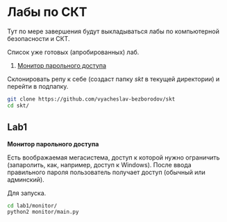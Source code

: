 # Лабы по СКТ
Тут по мере завершения будут выкладываться лабы по компьютерной безопасности и СКТ.

Список уже готовых (апробированных) лаб.

1. [Монитор парольного доступа](#lab1)

Склонировать репу к себе (создаст папку *skt* в текущей директории) и перейти в подпапку.
```bash
git clone https://github.com/vyacheslav-bezborodov/skt
cd skt/
```

## Lab1
**Монитор парольного доступа**

Есть воображаемая мегасистема, доступ к которой нужно ограничить (запаролить, как, например, доступ к Windows). После ввода правильного пароля пользователь получает доступ (обычный или админский).

Для запуска.
```bash
cd lab1/monitor/
python2 monitor/main.py
```

